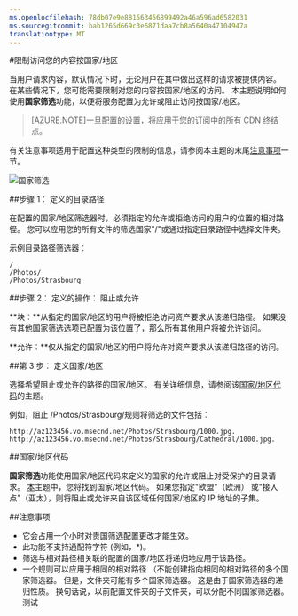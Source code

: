 ```yaml
---
ms.openlocfilehash: 78db07e9e881563456899492a46a596ad6582031
ms.sourcegitcommit: bab1265d669c3e6871daa7cb8a5640a47104947a
translationtype: MT
---
```

<properties 
    pageTitle="CDN 的限制访问您的内容按国家/地区" 
    description="当用户请求内容，默认情况下时，无论用户在其中做出这样的请求被提供内容。 在某些情况下，您可能需要限制对您的内容按国家/地区的访问。 本主题说明如何使用**国家筛选**功能，以便将服务配置为允许或阻止访问按国家/地区。" 
    services="cdn" 
    documentationCenter=".NET" 
    authors="juliako" 
    manager="dwrede" 
    editor=""/>

<tags 
    ms.service="cdn" 
    ms.workload="tbd" 
    ms.tgt_pltfrm="na" 
    ms.devlang="na" 
    ms.topic="article" 
    ms.date="09/01/2015" 
    ms.author="juliako"/>

#限制访问您的内容按国家/地区

当用户请求内容，默认情况下时，无论用户在其中做出这样的请求被提供内容。 在某些情况下，您可能需要限制对您的内容按国家/地区的访问。 本主题说明如何使用**国家筛选**功能，以便将服务配置为允许或阻止访问按国家/地区。

>[AZURE.NOTE]一旦配置的设置，将应用于您的订阅中的所有 CDN 终结点。

有关注意事项适用于配置这种类型的限制的信息，请参阅本主题的末尾[注意事项](cdn-restrict-access-by-country.md#considerations)一节。  

![国家筛选](./media/cdn-filtering/cdn-country-filtering.png)


##步骤 1︰ 定义的目录路径

在配置的国家/地区筛选器时，必须指定的允许或拒绝访问的用户的位置的相对路径。 您可以应用您的所有文件的筛选国家"/"或通过指定目录路径中选择文件夹。

示例目录路径筛选器︰

    /                                 
    /Photos/
    /Photos/Strasbourg

##步骤 2︰ 定义的操作︰ 阻止或允许

**块︰**从指定的国家/地区的用户将被拒绝访问资产要求从该递归路径。 如果没有其他国家筛选选项已配置为该位置了，那么所有其他用户将被允许访问。

**允许︰**仅从指定的国家/地区的用户将允许对资产要求从该递归路径的访问。

##第 3 步︰ 定义国家/地区

选择希望阻止或允许的路径的国家/地区。 有关详细信息，请参阅该[国家/地区代码](cdn-country-codes.md)的主题。

例如，阻止 /Photos/Strasbourg/规则将筛选的文件包括︰

    http://az123456.vo.msecnd.net/Photos/Strasbourg/1000.jpg. 
    http://az123456.vo.msecnd.net/Photos/Strasbourg/Cathedral/1000.jpg. 


##国家/地区代码

**国家筛选**功能使用国家/地区代码来定义的国家的允许或阻止对受保护的目录请求。 [本](cdn-country-codes.md)主题中，您将找到国家/地区代码。 如果您指定"欧盟"（欧洲） 或"接入点"（亚太），则将阻止或允许来自该区域任何国家/地区的 IP 地址的子集。 


##<a id="considerations"></a>注意事项

- 它会占用一个小时对贵国筛选配置更改才能生效。
- 此功能不支持通配符字符 (例如，*)。
- 筛选与相对路径相关联的配置的国家/地区将递归地应用于该路径。
- 一个规则可以应用于相同的相对路径 （不能创建指向相同的相对路径的多个国家筛选器。 但是，文件夹可能有多个国家筛选器。 这是由于国家筛选器的递归性质。 换句话说，以前配置文件夹的子文件夹，可以分配不同国家筛选器。
测试
